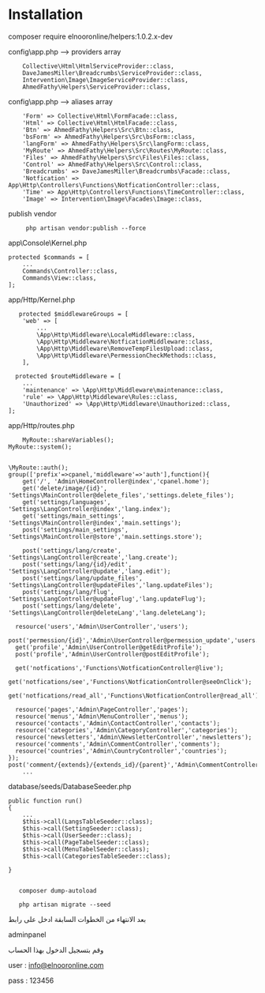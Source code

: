 # Installation
composer require elnooronline/helpers:1.0.2.x-dev
   
   
   config\app.php  --> providers array

        Collective\Html\HtmlServiceProvider::class,
        DaveJamesMiller\Breadcrumbs\ServiceProvider::class,
        Intervention\Image\ImageServiceProvider::class,
        AhmedFathy\Helpers\ServiceProvider::class,


  config\app.php  --> aliases array
  
        'Form' => Collective\Html\FormFacade::class,
        'Html' => Collective\Html\HtmlFacade::class,
        'Btn' => AhmedFathy\Helpers\Src\Btn::class,
        'bsForm' => AhmedFathy\Helpers\Src\bsForm::class,
        'langForm' => AhmedFathy\Helpers\Src\langForm::class,
        'MyRoute' => AhmedFathy\Helpers\Src\Routes\MyRoute::class,
        'Files' => AhmedFathy\Helpers\Src\Files\Files::class,
        'Control' => AhmedFathy\Helpers\Src\Control::class,
        'Breadcrumbs' => DaveJamesMiller\Breadcrumbs\Facade::class,
        'Notfication' => App\Http\Controllers\Functions\NotficationController::class,
        'Time' => App\Http\Controllers\Functions\TimeController::class,
        'Image' => Intervention\Image\Facades\Image::class,

 publish vendor 
 
         php artisan vendor:publish --force


   app\Console\Kernel.php

    protected $commands = [
        ...
        Commands\Controller::class,
        Commands\View::class,    
    ];

    
 app/Http/Kernel.php


       protected $middlewareGroups = [
        'web' => [
            ...
            \App\Http\Middleware\LocaleMiddleware::class,
            \App\Http\Middleware\NotficationMiddleware::class,
            \App\Http\Middleware\RemoveTempFilesUpload::class,
            \App\Http\Middleware\PermessionCheckMethods::class,
        ],

      protected $routeMiddleware = [
        ...
        'maintenance' => \App\Http\Middleware\maintenance::class,
        'rule' => \App\Http\Middleware\Rules::class,
        'Unauthorized' => \App\Http\Middleware\Unauthorized::class,
    ];

   app/Http/routes.php


        MyRoute::shareVariables();
    MyRoute::system();


    \MyRoute::auth();
    group(['prefix'=>cpanel,'middleware'=>'auth'],function(){
        get('/', 'Admin\HomeController@index','cpanel.home');
        get('delete/image/{id}', 'Settings\MainController@delete_files','settings.delete_files');
        get('settings/languages', 'Settings\LangController@index','lang.index');
        get('settings/main_settings', 'Settings\MainController@index','main.settings');
        post('settings/main_settings', 'Settings\MainController@store','main.settings.store');

        post('settings/lang/create', 'Settings\LangController@create','lang.create');
        post('settings/lang/{id}/edit', 'Settings\LangController@update','lang.edit');
        post('settings/lang/update_files', 'Settings\LangController@updateFiles','lang.updateFiles');
        post('settings/lang/flug', 'Settings\LangController@updateFlug','lang.updateFlug');
        post('settings/lang/delete', 'Settings\LangController@deleteLang','lang.deleteLang');

      resource('users','Admin\UserController','users');
      post('permession/{id}','Admin\UserController@permession_update','users.permession_update');
      get('profile','Admin\UserController@getEditProfile');
      post('profile','Admin\UserController@postEditProfile');

      get('notfications','Functions\NotficationController@live');
      get('notfications/see','Functions\NotficationController@seeOnClick');
      get('notfications/read_all','Functions\NotficationController@read_all');

      resource('pages','Admin\PageController','pages');
      resource('menus','Admin\MenuController','menus');
      resource('contacts','Admin\ContactController','contacts');
      resource('categories','Admin\CategoryController','categories');
      resource('newsletters','Admin\NewsletterController','newsletters');
      resource('comments','Admin\CommentController','comments');
      resource('countries','Admin\CountryController','countries');
    });
    post('comment/{extends}/{extends_id}/{parent}','Admin\CommentController@mainStore','comment.mainStore');
        ...

   database/seeds/DatabaseSeeder.php

    public function run()
    {
        ...
        $this->call(LangsTableSeeder::class);
        $this->call(SettingSeeder::class);
        $this->call(UserSeeder::class);
        $this->call(PageTabelSeeder::class);
        $this->call(MenuTabelSeeder::class);
        $this->call(CategoriesTableSeeder::class);
        
    }

    
       composer dump-autoload
 
       php artisan migrate --seed

بعد الانتهاء من الخطوات السابقة ادخل على رابط 

  adminpanel 
  
وقم بتسجيل الدخول  بهذا الحساب

  user : info@elnooronline.com

  pass : 123456
